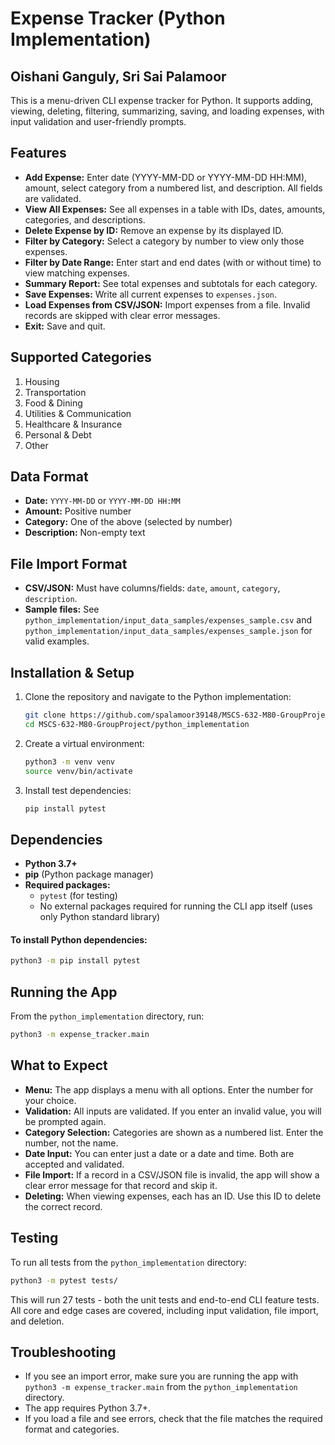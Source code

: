 # Expense Tracker (Python Implementation)

## Oishani Ganguly, Sri Sai Palamoor

This is a menu-driven CLI expense tracker for Python. It supports adding, viewing, deleting, filtering, summarizing, saving, and loading expenses, with input validation and user-friendly prompts.

## Features

- **Add Expense:** Enter date (YYYY-MM-DD or YYYY-MM-DD HH:MM), amount, select category from a numbered list, and description. All fields are validated.
- **View All Expenses:** See all expenses in a table with IDs, dates, amounts, categories, and descriptions.
- **Delete Expense by ID:** Remove an expense by its displayed ID.
- **Filter by Category:** Select a category by number to view only those expenses.
- **Filter by Date Range:** Enter start and end dates (with or without time) to view matching expenses.
- **Summary Report:** See total expenses and subtotals for each category.
- **Save Expenses:** Write all current expenses to `expenses.json`.
- **Load Expenses from CSV/JSON:** Import expenses from a file. Invalid records are skipped with clear error messages.
- **Exit:** Save and quit.

## Supported Categories

1. Housing
2. Transportation
3. Food & Dining
4. Utilities & Communication
5. Healthcare & Insurance
6. Personal & Debt
7. Other

## Data Format

- **Date:** `YYYY-MM-DD` or `YYYY-MM-DD HH:MM`
- **Amount:** Positive number
- **Category:** One of the above (selected by number)
- **Description:** Non-empty text

## File Import Format

- **CSV/JSON:** Must have columns/fields: `date`, `amount`, `category`, `description`.
- **Sample files:** See `python_implementation/input_data_samples/expenses_sample.csv` and `python_implementation/input_data_samples/expenses_sample.json` for valid examples.

## Installation & Setup

1. Clone the repository and navigate to the Python implementation:

   ```zsh
   git clone https://github.com/spalamoor39148/MSCS-632-M80-GroupProject.git
   cd MSCS-632-M80-GroupProject/python_implementation
   ```

2. Create a virtual environment:

   ```zsh
   python3 -m venv venv
   source venv/bin/activate
   ```

3. Install test dependencies:

   ```zsh
   pip install pytest
   ```

## Dependencies

- **Python 3.7+**
- **pip** (Python package manager)
- **Required packages:**
  - `pytest` (for testing)
  - No external packages required for running the CLI app itself (uses only Python standard library)

#### To install Python dependencies:
```zsh
python3 -m pip install pytest
```

## Running the App

From the `python_implementation` directory, run:

```zsh
python3 -m expense_tracker.main
```

## What to Expect

- **Menu:** The app displays a menu with all options. Enter the number for your choice.
- **Validation:** All inputs are validated. If you enter an invalid value, you will be prompted again.
- **Category Selection:** Categories are shown as a numbered list. Enter the number, not the name.
- **Date Input:** You can enter just a date or a date and time. Both are accepted and validated.
- **File Import:** If a record in a CSV/JSON file is invalid, the app will show a clear error message for that record and skip it.
- **Deleting:** When viewing expenses, each has an ID. Use this ID to delete the correct record.

## Testing

To run all tests from the `python_implementation` directory:

```zsh
python3 -m pytest tests/
```

This will run 27 tests - both the unit tests and end-to-end CLI feature tests. All core and edge cases are covered, including input validation, file import, and deletion.

## Troubleshooting

- If you see an import error, make sure you are running the app with `python3 -m expense_tracker.main` from the `python_implementation` directory.
- The app requires Python 3.7+.
- If you load a file and see errors, check that the file matches the required format and categories.